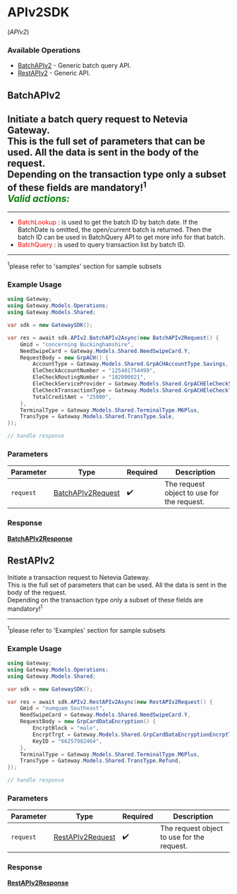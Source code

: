 # APIv2SDK
(*APIv2*)

### Available Operations

* [BatchAPIv2](#batchapiv2) - Generic batch query API.
* [RestAPIv2](#restapiv2) - Generic API.

## BatchAPIv2

Initiate a batch query request to Netevia Gateway.<br>
This is the full set of parameters that can be used. All the data is sent in the body of the request.<br>
Depending on the transaction type only a subset of these fields are mandatory!<sup>1</sup><br>
***<span style="color:green">Valid actions:</span>***  
---  
___
- <span style="color:red">BatchLookup</span> : is used to get the batch ID by batch date.  If the BatchDate is omitted, the open/current batch is returned. Then the batch ID can be used in BatchQuery API to get more info for that batch.  
- <span style="color:red">BatchQuery</span> : is used to query transaction list by batch ID.  
<hr>
<sup>1</sup>please refer to 'samples' section for sample subsets 


### Example Usage

```csharp
using Gateway;
using Gateway.Models.Operations;
using Gateway.Models.Shared;

var sdk = new GatewaySDK();

var res = await sdk.APIv2.BatchAPIv2Async(new BatchAPIv2Request() {
    Gmid = "concerning Buckinghamshire",
    NeedSwipeCard = Gateway.Models.Shared.NeedSwipeCard.Y,
    RequestBody = new GrpACH() {
        AccountType = Gateway.Models.Shared.GrpACHAccountType.Savings,
        EleCheckAccountNumber = "125401754499",
        EleCheckRoutingNumber = "102000021",
        EleCheckServiceProvider = Gateway.Models.Shared.GrpACHEleCheckServiceProvider.ElecCheckWEB,
        EleCheckTransactionType = Gateway.Models.Shared.GrpACHEleCheckTransactionType.EleCheckConversion,
        TotalCreditAmt = "25000",
    },
    TerminalType = Gateway.Models.Shared.TerminalType.M6Plus,
    TransType = Gateway.Models.Shared.TransType.Sale,
});

// handle response
```

### Parameters

| Parameter                                                         | Type                                                              | Required                                                          | Description                                                       |
| ----------------------------------------------------------------- | ----------------------------------------------------------------- | ----------------------------------------------------------------- | ----------------------------------------------------------------- |
| `request`                                                         | [BatchAPIv2Request](../../models/operations/BatchAPIv2Request.md) | :heavy_check_mark:                                                | The request object to use for the request.                        |


### Response

**[BatchAPIv2Response](../../models/operations/BatchAPIv2Response.md)**


## RestAPIv2

Initiate a transaction request to Netevia Gateway.<br>
This is the full set of parameters that can be used. All the data is sent in the body of the request.<br>
Depending on the transaction type only a subset of these fields are mandatory!<sup>1</sup><br>
<hr>
<sup>1</sup>please refer to 'Examples' section for sample subsets  


### Example Usage

```csharp
using Gateway;
using Gateway.Models.Operations;
using Gateway.Models.Shared;

var sdk = new GatewaySDK();

var res = await sdk.APIv2.RestAPIv2Async(new RestAPIv2Request() {
    Gmid = "numquam Southeast",
    NeedSwipeCard = Gateway.Models.Shared.NeedSwipeCard.Y,
    RequestBody = new GrpCardDataEncryption() {
        EncrptBlock = "male",
        EncrptTrgt = Gateway.Models.Shared.GrpCardDataEncryptionEncrptTrgt.Pan,
        KeyID = "66257982464",
    },
    TerminalType = Gateway.Models.Shared.TerminalType.M6Plus,
    TransType = Gateway.Models.Shared.TransType.Refund,
});

// handle response
```

### Parameters

| Parameter                                                       | Type                                                            | Required                                                        | Description                                                     |
| --------------------------------------------------------------- | --------------------------------------------------------------- | --------------------------------------------------------------- | --------------------------------------------------------------- |
| `request`                                                       | [RestAPIv2Request](../../models/operations/RestAPIv2Request.md) | :heavy_check_mark:                                              | The request object to use for the request.                      |


### Response

**[RestAPIv2Response](../../models/operations/RestAPIv2Response.md)**

